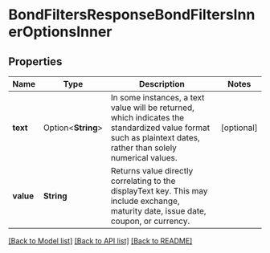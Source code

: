 # BondFiltersResponseBondFiltersInnerOptionsInner

## Properties

Name | Type | Description | Notes
------------ | ------------- | ------------- | -------------
**text** | Option<**String**> | In some instances, a text value will be returned, which indicates the standardized value format such as plaintext dates, rather than solely numerical values. | [optional]
**value** | **String** | Returns value directly correlating to the displayText key. This may include exchange, maturity date, issue date, coupon, or currency. |

[[Back to Model list]](../README.md#documentation-for-models) [[Back to API list]](../README.md#documentation-for-api-endpoints) [[Back to README]](../README.md)
